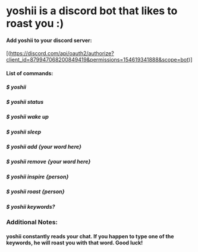 # yoshii is a discord bot that likes to roast you :)
#### Add yoshii to your discord server:
[(https://discord.com/api/oauth2/authorize?client_id=879947068200849419&permissions=154619341888&scope=bot)]

#### List of commands:
##### $ yoshii
##### $ yoshii status
##### $ yoshii wake up
##### $ yoshii sleep
##### $ yoshii add {your word here}
##### $ yoshii remove {your word here}
##### $ yoshii inspire {person}
##### $ yoshii roast {person}
##### $ yoshii keywords?

### Additional Notes:
#### yoshii constantly reads your chat. If you happen to type one of the keywords, he will roast you with that word. Good luck!
